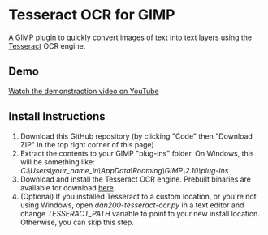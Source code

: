 # Tesseract OCR for GIMP

A GIMP plugin to quickly convert images of text into text layers using the [Tesseract](https://github.com/tesseract-ocr/tesseract) OCR engine.

## Demo

[Watch the demonstraction video on YouTube](https://www.youtube.com/watch?v=fCOGOqIhByM)

## Install Instructions

1. Download this GitHub repository (by clicking "Code" then "Download ZIP" in the top right corner of this page)
2. Extract the contents to your GIMP "plug-ins" folder. On Windows, this will be something like: *C:\Users\your_name_in\AppData\Roaming\GIMP\2.10\plug-ins*
3. Download and install the Tesseract OCR engine. Prebuilt binaries are available for download [here](https://tesseract-ocr.github.io/tessdoc/Home.html#binaries).
4. (Optional) If you installed Tesseract to a custom location, or you're not using Windows, open *dan200-tesseract-ocr.py* in a text editor and change *TESSERACT_PATH* variable to point to your new install location. Otherwise, you can skip this step.
